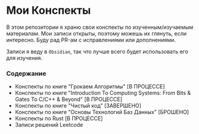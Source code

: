 # Мои Конспекты

В этом репозитории я храню свои конспекты по изученным/изучаемым материалам. Мои записи открыты, поэтому можешь их глянуть, если интересно. Буду рад PR-ам с исправлениями или дополнениями.

Записи я веду в `Obsidian`, так что лучше всего будет использовать его для изучения.

### Содержание

- Конспекты по книге "Грокаем Алгоритмы" [В ПРОЦЕССЕ]
- Конспекты по книге "Introduction To Computing Systems: From Bits & Gates To C/C++ & Beyond" [В ПРОЦЕССЕ]
- Конспекты по книге "Чистый код" [ЗАВЕРШЕНО]
- Конспекты по книге "Основы Технологий Баз Данных" [БРОШЕНО]
- Конспекты по Rust [В ПРОЦЕССЕ]
- Записи решений Leetcode
